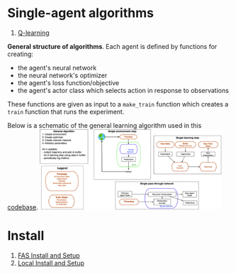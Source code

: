 
# Single-agent algorithms

1. [Q-learning](singleagent/qlearning.py)

**General structure of algorithms**. Each agent is defined by functions for creating:
- the agent's neural network
- the neural network's optimizer
- the agent's loss function/objective
- the agent's actor class which selects action in response to observations

These functions are given as input to a `make_train` function which creates a `train` function that runs the experiment.

Below is a schematic of the general learning algorithm used in this [codebase](singleagent/value-based-basics.py).
<img src="images/overview.png" alt="FARM" style="zoom:40%;" />



# Install


1. [FAS Install and Setup](install-fas.md)
2. [Local Install and Setup](install.md)
